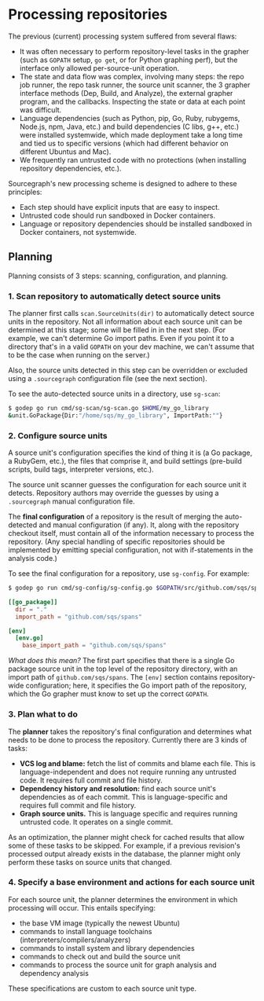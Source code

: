 # Processing repositories

The previous (current) processing system suffered from several flaws:

* It was often necessary to perform repository-level tasks in the grapher (such as `GOPATH` setup, `go get`, or for Python graphing perf), but the interface only allowed per-source-unit operation.
* The state and data flow was complex, involving many steps: the repo job runner, the repo task runner, the source unit scanner, the 3 grapher interface methods (Dep, Build, and Analyze), the external grapher program, and the callbacks. Inspecting the state or data at each point was difficult.
* Language dependencies (such as Python, pip, Go, Ruby, rubygems, Node.js, npm, Java, etc.) and build dependencies (C libs, g++, etc.) were installed systemwide, which made deployment take a long time and tied us to specific versions (which had different behavior on different Ubuntus and Mac).
* We frequently ran untrusted code with no protections (when installing repository dependencies, etc.).

Sourcegraph's new processing scheme is designed to adhere to these principles:

* Each step should have explicit inputs that are easy to inspect.
* Untrusted code should run sandboxed in Docker containers.
* Language or repository dependencies should be installed sandboxed in Docker containers, not systemwide.



## Planning

Planning consists of 3 steps: scanning, configuration, and planning.


### 1. Scan repository to automatically detect source units

The planner first calls `scan.SourceUnits(dir)` to automatically detect source
units in the repository. Not all information about each source unit can be
determined at this stage; some will be filled in in the next step. (For example,
we can't determine Go import paths. Even if you point it to a directory that's
in a valid `GOPATH` on your dev machine, we can't assume that to be the case
when running on the server.)

Also, the source units detected in this step can be overridden or excluded using
a `.sourcegraph` configuration file (see the next section).

To see the auto-detected source units in a directory, use `sg-scan`:

```bash
$ godep go run cmd/sg-scan/sg-scan.go $HOME/my_go_library
&unit.GoPackage{Dir:"/home/sqs/my_go_library", ImportPath:""}
```


### 2. Configure source units

A source unit's configuration specifies the kind of thing it is (a Go package, a
RubyGem, etc.), the files that comprise it, and build settings (pre-build
scripts, build tags, interpreter versions, etc.).

The source unit scanner guesses the configuration for each source unit it
detects. Repository authors may override the guesses by using a `.sourcegraph`
manual configuration file.

The **final configuration** of a repository is the result of merging the
auto-detected and manual configuration (if any). It, along with the repository
checkout itself, must contain all of the information necessary to process the
repository. (Any special handling of specific repositories should be implemented
by emitting special configuration, not with if-statements in the analysis code.)

To see the final configuration for a repository, use `sg-config`. For example:

```bash
$ godep go run cmd/sg-config/sg-config.go $GOPATH/src/github.com/sqs/spans github.com/sqs/spans
```

```toml
[[go_package]]
  dir = "."
  import_path = "github.com/sqs/spans"

[env]
  [env.go]
    base_import_path = "github.com/sqs/spans"
```

*What does this mean?* The first part specifies that there is a single Go package
source unit in the top level of the repository directory, with an import path of
`github.com/sqs/spans`. The `[env]` section contains repository-wide
configuration; here, it specifies the Go import path of the repository, which
the Go grapher must know to set up the correct `GOPATH`.


### 3. Plan what to do

The **planner** takes the repository's final configuration and determines what
needs to be done to process the repository. Currently there are 3 kinds of
tasks:

* **VCS log and blame:** fetch the list of commits and blame each file. This is language-independent and does not require running any untrusted code. It requires full commit and file history.
* **Dependency history and resolution:** find each source unit's dependencies as of each commit. This is language-specific and requires full commit and file history.
* **Graph source units.** This is language specific and requires running untrusted code. It operates on a single commit.

As an optimization, the planner might check for cached results that allow some
of these tasks to be skipped. For example, if a previous revision's processed
output already exists in the database, the planner might only perform these
tasks on source units that changed.



### 4. Specify a base environment and actions for each source unit

For each source unit, the planner determines the environment in which
processing will occur. This entails specifying:

* the base VM image (typically the newest Ubuntu)
* commands to install language toolchains (interpreters/compilers/analyzers)
* commands to install system and library dependencies
* commands to check out and build the source unit
* commands to process the source unit for graph analysis and dependency analysis

These specifications are custom to each source unit type.
